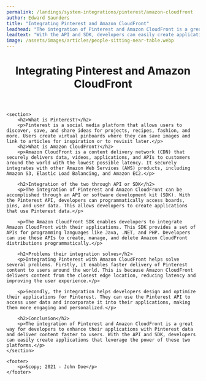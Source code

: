 ```yaml
---
permalink: /landings/system-integrations/pinterest/amazon-cloudfront
author: Edward Saunders
title: "Integrating Pinterest and Amazon CloudFront"
leadhead: "The integration of Pinterest and Amazon CloudFront is a great way for developers to enhance their applications with Pinterest data and deliver content faster to users"
leadtext: "With the API and SDK, developers can easily create applications that leverage the power of these two platforms."
image: /assets/images/articles/people-sitting-near-table.webp
---
```

<div class="arttext">	<header>
		<h1>Integrating Pinterest and Amazon CloudFront</h1>
	</header>

	<section>
		<h2>What is Pinterest?</h2>
		<p>Pinterest is a social media platform that allows users to discover, save, and share ideas for projects, recipes, fashion, and more. Users create virtual pinboards where they can save images and link to articles for inspiration or to revisit later.</p>
		<h2>What is Amazon CloudFront?</h2>
		<p>Amazon CloudFront is a content delivery network (CDN) that securely delivers data, videos, applications, and APIs to customers around the world with the lowest possible latency. It securely integrates with other Amazon Web Services (AWS) products, including Amazon S3, Elastic Load Balancing, and Amazon EC2.</p>

		<h2>Integration of the two through API or SDK</h2>
		<p>The integration of Pinterest and Amazon CloudFront can be accomplished through an API or software development kit (SDK). With the Pinterest API, developers can programmatically access boards, pins, and user data. This allows developers to create applications that use Pinterest data.</p>

		<p>The Amazon CloudFront SDK enables developers to integrate Amazon CloudFront with their applications. This SDK provides a set of APIs for programming languages like Java, .NET, and PHP. Developers can use these APIs to create, manage, and delete Amazon CloudFront distributions programmatically.</p>

		<h2>Problems their integration solves</h2>
		<p>Integrating Pinterest with Amazon CloudFront helps solve several problems. Firstly, it enables faster delivery of Pinterest content to users around the world. This is because Amazon CloudFront delivers content from the closest edge location, reducing latency and improving the user experience.</p>

		<p>Secondly, the integration helps developers design and optimize their applications for Pinterest. They can use the Pinterest API to access user data and incorporate it into their applications, making them more engaging and personalized.</p>

		<h2>Conclusion</h2>
		<p>The integration of Pinterest and Amazon CloudFront is a great way for developers to enhance their applications with Pinterest data and deliver content faster to users. With the API and SDK, developers can easily create applications that leverage the power of these two platforms.</p>
	</section>

	<footer>
		<p>&copy; 2021 - John Doe</p>
	</footer>
</div>